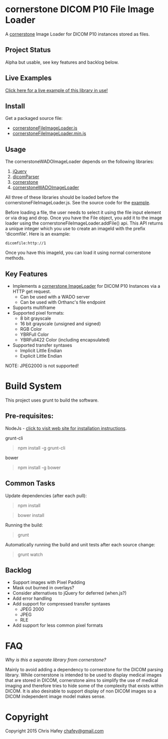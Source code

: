cornerstone DICOM P10 File Image Loader
=======================================

A [cornerstone](https://github.com/chafey/cornerstone) Image Loader for DICOM P10 instances stored
as files.

Project Status
---------------
Alpha but usable, see key features and backlog below.

Live Examples
---------------

[Click here for a live example of this library in use!](http://rawgithub.com/chafey/cornerstoneWADOImageLoader/master/examples/index.html)

Install
-------

Get a packaged source file:

* [cornerstoneFileImageLoader.js](https://raw.githubusercontent.com/chafey/cornerstoneFileImageLoader/master/dist/cornerstoneFileImageLoader.js)
* [cornerstoneFileImageLoader.min.js](https://raw.githubusercontent.com/chafey/cornerstoneFileImageLoader/master/dist/cornerstoneFileImageLoader.min.js)

Usage
-------

The cornerstoneWADOImageLoader depends on the following libraries:

1. [jQuery](https://github.com/jquery/jquery)
2. [dicomParser](https://github.com/chafey/dicomParser) 
3. [cornerstone](https://github.com/chafey/cornerstone)
3. [cornerstoneWADOImageLoader](https://github.com/chafey/cornerstoneWADOImageLoader)

All three of these libraries should be loaded before the cornerstoneFileImageLoader.js.  See the source code
for the [example](https://rawgithub.com/chafey/cornerstoneFileImageLoader/master/examples/index.html).

Before loading a file, the user needs to select it using the file input element or via drag and drop.  Once you
have the File object, you add it to the image loader using the cornerstoneFileImageLoader.addFile() api.  This
API returns a unique integer which you use to create an imageId with the prefix 'dicomfile'.  Here is an example:

```
dicomfile:http://1
```

Once you have this imageId, you can load it using normal cornerstone methods.



Key Features
------------

* Implements a [cornerstone ImageLoader](https://github.com/chafey/cornerstone/wiki/ImageLoader) for DICOM P10 Instances via a HTTP get request. 
  * Can be used with a WADO server
  * Can be used with Orthanc's file endpoint
* Supports multiframe
* Supported pixel formats:
    * 8 bit grayscale
    * 16 bit grayscale (unsigned and signed)
    * RGB Color
    * YBRFull Color
    * YBRFull422 Color (including encapsulated)
* Supported transfer syntaxes
    * Implicit Little Endian
    * Explicit Little Endian

NOTE: JPEG2000 is not supported!

Build System
============

This project uses grunt to build the software.

Pre-requisites:
---------------

NodeJs - [click to visit web site for installation instructions](http://nodejs.org).

grunt-cli

> npm install -g grunt-cli

bower

> npm install -g bower

Common Tasks
------------

Update dependencies (after each pull):
> npm install

> bower install

Running the build:
> grunt

Automatically running the build and unit tests after each source change:
> grunt watch

Backlog
------------

* Support images with Pixel Padding
* Mask out burned in overlays?
* Consider alternatives to jQuery for deferred (when.js?)
* Add error handling
* Add support for compressed transfer syntaxes
  * JPEG 2000
  * JPEG
  * RLE
* Add support for less common pixel formats


FAQ
===

_Why is this a separate library from cornerstone?_

Mainly to avoid adding a dependency to cornerstone for the DICOM parsing library.  While cornerstone is
intended to be used to display medical images that are stored in DICOM, cornerstone aims to simplify
the use of medical imaging and therefore tries to hide some of the complexity that exists within
DICOM.  It is also desirable to support display of non DICOM images so a DICOM independent image model
makes sense.


Copyright
============
Copyright 2015 Chris Hafey [chafey@gmail.com](mailto:chafey@gmail.com)
